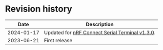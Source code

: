 # Revision history

| Date       | Description     |
|------------|-----------------|
| 2024-01-17 | Updated for [nRF Connect Serial Terminal v1.3.0](https://github.com/NordicSemiconductor/pc-nrfconnect-serial-terminal/blob/main/Changelog.md).   |
| 2023-06-21 | First release   |
